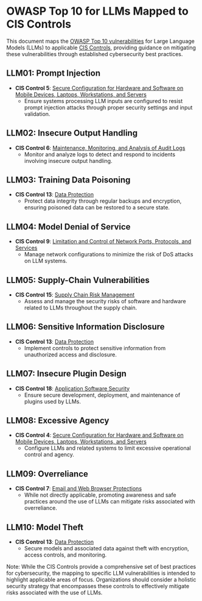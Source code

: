 # OWASP Top 10 for LLMs Mapped to CIS Controls

This document maps the [OWASP Top 10 vulnerabilities](https://owasp.org/www-project-top-ten/) for Large Language Models (LLMs) to applicable [CIS Controls](https://www.cisecurity.org/controls/), providing guidance on mitigating these vulnerabilities through established cybersecurity best practices.

## LLM01: Prompt Injection

- **CIS Control 5**: [Secure Configuration for Hardware and Software on Mobile Devices, Laptops, Workstations, and Servers](https://www.cisecurity.org/controls/secure-configuration-for-hardware-and-software-on-mobile-devices-laptops-workstations-and-servers/)
  - Ensure systems processing LLM inputs are configured to resist prompt injection attacks through proper security settings and input validation.

## LLM02: Insecure Output Handling

- **CIS Control 6**: [Maintenance, Monitoring, and Analysis of Audit Logs](https://www.cisecurity.org/controls/maintenance-monitoring-and-analysis-of-audit-logs/)
  - Monitor and analyze logs to detect and respond to incidents involving insecure output handling.

## LLM03: Training Data Poisoning

- **CIS Control 13**: [Data Protection](https://www.cisecurity.org/controls/data-protection/)
  - Protect data integrity through regular backups and encryption, ensuring poisoned data can be restored to a secure state.

## LLM04: Model Denial of Service

- **CIS Control 9**: [Limitation and Control of Network Ports, Protocols, and Services](https://www.cisecurity.org/controls/limitation-and-control-of-network-ports-protocols-and-services/)
  - Manage network configurations to minimize the risk of DoS attacks on LLM systems.

## LLM05: Supply-Chain Vulnerabilities

- **CIS Control 15**: [Supply Chain Risk Management](https://www.cisecurity.org/controls/supply-chain-risk-management/)
  - Assess and manage the security risks of software and hardware related to LLMs throughout the supply chain.

## LLM06: Sensitive Information Disclosure

- **CIS Control 13**: [Data Protection](https://www.cisecurity.org/controls/data-protection/)
  - Implement controls to protect sensitive information from unauthorized access and disclosure.

## LLM07: Insecure Plugin Design

- **CIS Control 18**: [Application Software Security](https://www.cisecurity.org/controls/application-software-security/)
  - Ensure secure development, deployment, and maintenance of plugins used by LLMs.

## LLM08: Excessive Agency

- **CIS Control 4**: [Secure Configuration for Hardware and Software on Mobile Devices, Laptops, Workstations, and Servers](https://www.cisecurity.org/controls/secure-configuration-for-hardware-and-software-on-mobile-devices-laptops-workstations-and-servers/)
  - Configure LLMs and related systems to limit excessive operational control and agency.

## LLM09: Overreliance

- **CIS Control 7**: [Email and Web Browser Protections](https://www.cisecurity.org/controls/email-and-web-browser-protections/)
  - While not directly applicable, promoting awareness and safe practices around the use of LLMs can mitigate risks associated with overreliance.

## LLM10: Model Theft

- **CIS Control 13**: [Data Protection](https://www.cisecurity.org/controls/data-protection/)
  - Secure models and associated data against theft with encryption, access controls, and monitoring.

Note: While the CIS Controls provide a comprehensive set of best practices for cybersecurity, the mapping to specific LLM vulnerabilities is intended to highlight applicable areas of focus. Organizations should consider a holistic security strategy that encompasses these controls to effectively mitigate risks associated with the use of LLMs.
